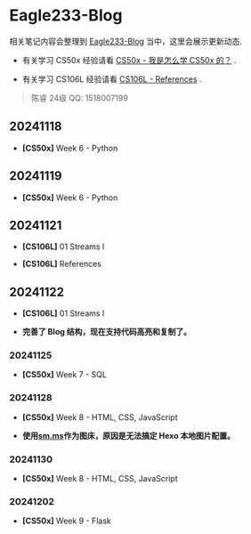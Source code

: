 # Eagle233-Blog

相关笔记内容会整理到 [Eagle233-Blog](https://blog.eagle233.top/) 当中，这里会展示更新动态.

- 有关学习 CS50x 经验请看 [CS50x - 我是怎么学 CS50x 的？](https://blog.eagle233.top/2024/09/22/CS50x%20-%20%E6%88%91%E6%98%AF%E6%80%8E%E4%B9%88%E5%AD%A6%20CS50x%20%E7%9A%84%EF%BC%9F/) .

- 有关学习 CS106L 经验请看 [CS106L - References](https://blog.eagle233.top/2024/11/21/CS106L%20-%20References/) .

> 陈睿 24级 QQ: 1518007199

## 20241118

- **[CS50x]** Week 6 - Python

## 20241119

- **[CS50x]** Week 6 - Python

## 20241121

- **[CS106L]** 01 Streams I

- **[CS106L]** References

## 20241122

- **[CS106L]** 01 Streams I

- **完善了 Blog 结构，现在支持代码高亮和复制了。**

### 20241125

- **[CS50x]** Week 7 - SQL

### 20241128

- **[CS50x]** Week 8 - HTML, CSS, JavaScript

- **使用[sm.ms](https://sm.ms/)作为图床，原因是无法搞定 Hexo 本地图片配置。**

### 20241130

- **[CS50x]** Week 8 - HTML, CSS, JavaScript

### 20241202

- **[CS50x]** Week 9 - Flask
